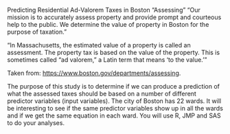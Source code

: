 Predicting Residential Ad-Valorem Taxes in Boston
“Assessing”
“Our mission is to accurately assess property and provide prompt and courteous help to the public. We determine the value of property in Boston for the purpose of taxation.”

“In Massachusetts, the estimated value of a property is called an assessment. The property tax is based on the value of the property. This is sometimes called “ad valorem,” a Latin term that means ‘to the value.’”

Taken from: https://www.boston.gov/departments/assessing.

The purpose of this study is to determine if we can produce a prediction of what the assessed taxes should be based on a number of different predictor variables (input variables). The city of Boston has 22 wards. It will be interesting to see if the same predictor variables show up in all the wards and if we get the same equation in each ward. You will use R, JMP and SAS to do your analyses.
